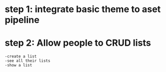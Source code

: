 # step 1: integrate basic theme to aset pipeline 
# step 2: Allow people to CRUD lists
    -create a list
    -see all their lists
    -show a list

    